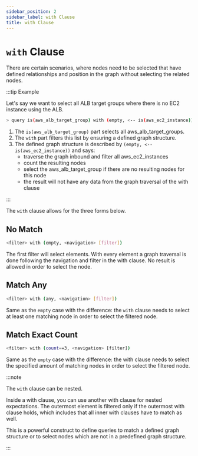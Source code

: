 ```yaml
---
sidebar_position: 2
sidebar_label: with Clause
title: with Clause
---
```


# `with` Clause

There are certain scenarios, where nodes need to be selected that have defined relationships and position in the graph without selecting the related nodes.

:::tip Example

Let's say we want to select all ALB target groups where there is no EC2 instance using the ALB.

```bash
> query is(aws_alb_target_group) with (empty, <-- is(aws_ec2_instance))
```

1. The `is(aws_alb_target_group)` part selects all aws_alb_target_groups.
2. The `with` part filters this list by ensuring a defined graph structure.
3. The defined graph structure is described by `(empty, <-- is(aws_ec2_instance))` and says:
   - traverse the graph inbound and filter all aws_ec2_instances
   - count the resulting nodes
   - select the aws_alb_target_group if there are no resulting nodes for this node
   - the result will not have any data from the graph traversal of the with clause

:::

The `with` clause allows for the three forms below.

## No Match

```bash
<filter> with (empty, <navigation> [filter])
```

The first filter will select elements. With every element a graph traversal is done following the navigation and filter in the with clause. No result is allowed in order to select the node.

## Match Any

```bash
<filter> with (any, <navigation> [filter])
```

Same as the `empty` case with the difference: the `with` clause needs to select at least one matching node in order to select the filtered node.

## Match Exact Count

```bash
<filter> with (count==3, <navigation> [filter])
```

Same as the `empty` case with the difference: the with clause needs to select the specified amount of matching nodes in order to select the filtered node.

:::note

The `with` clause can be nested.

Inside a with clause, you can use another with clause for nested expectations. The outermost element is filtered only if the outermost with clause holds, which includes that all inner with clauses have to match as well.

This is a powerful construct to define queries to match a defined graph structure or to select nodes which are not in a predefined graph structure.

:::
